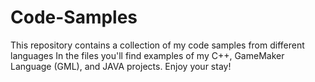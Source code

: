 # Code-Samples
This repository contains a collection of my code samples from different languages
In the files you'll find examples of my C++, GameMaker Language (GML), and JAVA projects.
Enjoy your stay!
